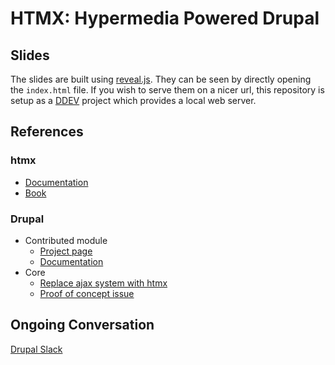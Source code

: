 # HTMX: Hypermedia Powered Drupal

## Slides

The slides are built using [reveal.js](https://revealjs.com).  They can be seen by directly opening the `index.html`
file. If you wish to  serve them on a nicer url, this repository is setup as a
[DDEV](https://ddev.readthedocs.io/en/stable/users/quickstart/) project which provides a local web server.

## References

### htmx

* [Documentation](https://htmx.org/docs/)
* [Book](https://hypermedia.systems)

### Drupal

* Contributed module
  * [Project page](https://www.drupal.org/project/htmx)
  * [Documentation](https://project.pages.drupalcode.org/htmx/)
* Core
  * [Replace ajax system with htmx](https://www.drupal.org/project/drupal/issues/3404409)
  * [Proof of concept issue](https://www.drupal.org/project/drupal/issues/3446642)

## Ongoing Conversation

[Drupal Slack](https://www.drupal.org/community/contributor-guide/reference-information/talk/tools/slack)